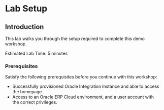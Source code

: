 # Lab Setup

## Introduction

This lab walks you through the setup required to complete this demo workshop.

Estimated Lab Time: 5 minutes


### Prerequisites

Satisfy the following prerequisites before you continue with this workshop:
* Successfully provisioned Oracle Integration Instance and able to access the homepage.
* Access to an Oracle ERP Cloud environment, and a user account with the correct privileges. 



